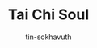---
title: Tai Chi Soul
categories: ['Chinese']
thumb: 'https://img.youtube.com/vi/PmP26GJ-nDA/maxresdefault.jpg'
pudate: 2024-06-06T00:26:26
videos: 2024-06-06-00-25-00
author: tin-sokhavuth
---